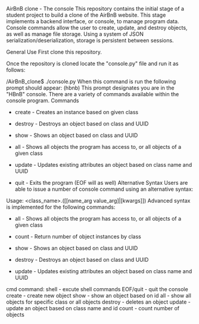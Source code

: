 AirBnB clone - The console
This repository contains the initial stage of a student project to build a clone of the AirBnB website. This stage implements a backend interface, or console, to manage program data. Console commands allow the user to create, update, and destroy objects, as well as manage file storage. Using a system of JSON serialization/deserialization, storage is persistent between sessions.

General Use
First clone this repository.

Once the repository is cloned locate the "console.py" file and run it as follows:

/AirBnB_clone$ ./console.py
When this command is run the following prompt should appear:
(hbnb)
This prompt designates you are in the "HBnB" console. There are a variety of commands available within the console program.
Commands
* create - Creates an instance based on given class

* destroy - Destroys an object based on class and UUID

* show - Shows an object based on class and UUID

* all - Shows all objects the program has access to, or all objects of a given class

* update - Updates existing attributes an object based on class name and UUID

* quit - Exits the program (EOF will as well)
Alternative Syntax
Users are able to issue a number of console command using an alternative syntax:

Usage: <class_name>.<command>([<id>[name_arg value_arg]|[kwargs]])
Advanced syntax is implemented for the following commands:

* all - Shows all objects the program has access to, or all objects of a given class

* count - Return number of object instances by class

* show - Shows an object based on class and UUID

* destroy - Destroys an object based on class and UUID

* update - Updates existing attributes an object based on class name and UUID

cmd command:
shell - excute shell commands
EOF/quit - quit the console
create - create new object
show - show an object based on id
all - show all objects for specific class or all objects
destroy - deletes an object
update - update an object based on class name and id
count - count number of objects
